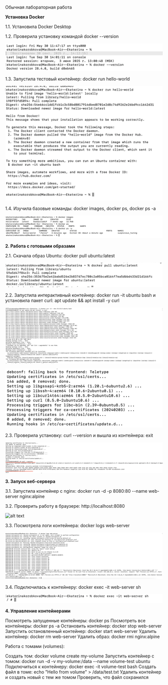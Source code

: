 Обычная лабораторная работа

**Установка Docker**

1.1. Установила Docker Desktop
   
1.2. Проверила установку командой docker --version

![alt text](version.png)

1.3. Запустила тестовый контейнер: docker run hello-world

![alt text](hello-world.png)

1.4. Изучила базовые команды: docker images, docker ps, docker ps -a

![alt text](команды.png)

**2. Работа с готовыми образами**

2.1. Скачала образ Ubuntu: docker pull ubuntu:latest

![alt text](docker_pull_ubuntu_latest.png)

2.2. Запустила интерактивный контейнер: docker run -it ubuntu bash и установила пакет curl: apt update && apt install -y curl

![alt text](1.png)

![alt text](2.png) 

2.3. Проверила установку: curl --version и вышла из контейнера: exit

![alt text](version_exit.png) 

**3. Запуск веб-сервера**

3.1. Запустила контейнер с nginx: docker run -d -p 8080:80 --name web-server nginx:alpine



3.2. Проверить работу в браузере: http://localhost:8080

![alt text](сайт.png) 

3.3. Посмотрела логи контейнера: docker logs web-server

![alt text](logs.png) 

3.4. Подключилась к контейнеру: docker exec -it web-server sh

![alt text](docker_exec.png)

**4. Управление контейнерами**

Посмотреть запущенные контейнеры: docker ps
Посмотреть все контейнеры: docker ps -a
Остановить контейнер: docker stop web-server
Запустить остановленный контейнер: docker start web-server
Удалить контейнер: docker rm web-server
Удалить образ: docker rmi nginx:alpine

Работа с томами (volumes):

Создать том: docker volume create my-volume
Запустить контейнер с томом: docker run -d -v my-volume:/data --name volume-test ubuntu
Подключиться к контейнеру: docker exec -it volume-test bash
Создать файл в томе: echo "Hello from volume" > /data/test.txt
Удалить контейнер и создать новый с тем же томом
Проверить, что файл сохранился
